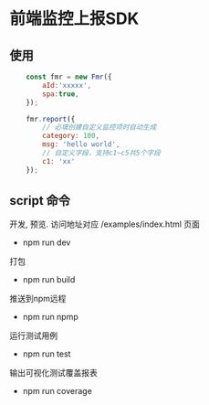 # 前端监控上报SDK

## 使用

```js
	const fmr = new Fmr({
		aId:'xxxxx',
		spa:true,
	});

	fmr.report({
		// 必填创建自定义监控项时自动生成
		category: 100, 
		msg: 'hello world',
		// 自定义字段，支持c1~c5共5个字段
		c1: 'xx' 
	}); 
```

## script 命令

开发, 预览. 访问地址对应 /examples/index.html 页面

* npm run dev  

打包

* npm run build

推送到npm远程

* npm run npmp

运行测试用例

* npm run test

输出可视化测试覆盖报表

* npm run coverage
